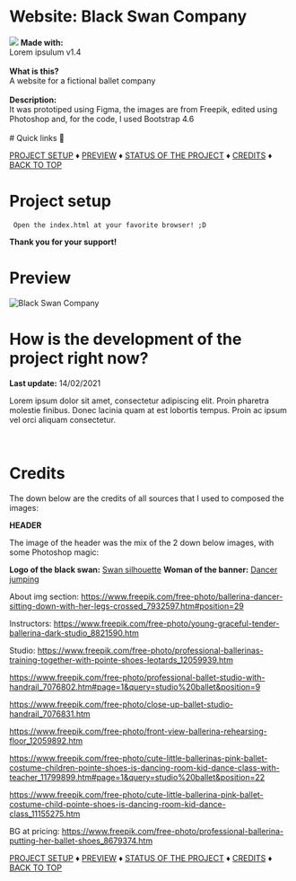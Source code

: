 # Website: Black Swan Company
<img src="src/img/readme/mockup_desktop.png" />
<b>Made with:</b><br/>
Lorem ipsulum v1.4
<br/><br/>
<b>What is this?</b><br/>
A website for a fictional ballet company
<br/><br/>
<b>Description:</b><br/>
It was prototiped using Figma, the images are from Freepik, edited using Photoshop
and, for the code, I used Bootstrap 4.6
<br/><br/>
# Quick links &#128150;
<div>
  
[PROJECT SETUP](#Project-setup) &diams; [PREVIEW](#Preview) &diams; [STATUS OF THE PROJECT](#How-is-the-development-of-the-project-right-now) &diams; [CREDITS](#Credits) &diams; [BACK TO TOP](#Website-Black-Swan-Company)

<div>

# Project setup
```
 Open the index.html at your favorite browser! ;D
```

<b>Thank you for your support!</b>

# Preview
<img src="overview.png" alt="Black Swan Company" />


# How is the development of the project right now?
<b>Last update:</b> 14/02/2021

Lorem ipsum dolor sit amet, consectetur adipiscing elit. Proin pharetra molestie finibus. Donec lacinia quam at est lobortis tempus. Proin ac ipsum vel orci aliquam consectetur.

<br/>

# Credits

The down below are the credits of all sources that I used to composed the images:

<b>HEADER</b>

The image of the header was the mix of the 2 down below images, with some Photoshop magic:

<b>Logo of the black swan:</b>
<a href="https://www.freepik.com/free-vector/swan-silhouette-concept_7327566.htm" target="_blank">Swan silhouette</a>
<b>Woman of the banner:</b>
<a href="https://www.freepik.com/free-photo/young-beautiful-modern-style-dancer-jumping_8679628.htm" target="_blank">Dancer jumping</a>

About img section:
https://www.freepik.com/free-photo/ballerina-dancer-sitting-down-with-her-legs-crossed_7932597.htm#position=29

Instructors:
https://www.freepik.com/free-photo/young-graceful-tender-ballerina-dark-studio_8821590.htm

Studio:
https://www.freepik.com/free-photo/professional-ballerinas-training-together-with-pointe-shoes-leotards_12059939.htm

https://www.freepik.com/free-photo/professional-ballet-studio-with-handrail_7076802.htm#page=1&query=studio%20ballet&position=9

https://www.freepik.com/free-photo/close-up-ballet-studio-handrail_7076831.htm

https://www.freepik.com/free-photo/front-view-ballerina-rehearsing-floor_12059892.htm

https://www.freepik.com/free-photo/cute-little-ballerinas-pink-ballet-costume-children-pointe-shoes-is-dancing-room-kid-dance-class-with-teacher_11799899.htm#page=1&query=studio%20ballet&position=22

https://www.freepik.com/free-photo/cute-little-ballerina-pink-ballet-costume-child-pointe-shoes-is-dancing-room-kid-dance-class_11155275.htm

BG at pricing:
https://www.freepik.com/free-photo/professional-ballerina-putting-her-ballet-shoes_8679374.htm

<div>
  
[PROJECT SETUP](#Project-setup) &diams; [PREVIEW](#Preview) &diams; [STATUS OF THE PROJECT](#How-is-the-development-of-the-project-right-now) &diams; [CREDITS](#Credits) &diams; [BACK TO TOP](#Website-Black-Swan-Company)

<div>


